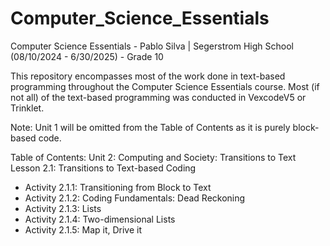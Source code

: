 # Computer_Science_Essentials
Computer Science Essentials - Pablo Silva | Segerstrom High School
(08/10/2024 - 6/30/2025) - Grade 10

This repository encompasses most of the work done in text-based programming throughout the Computer Science Essentials course.
Most (if not all) of the text-based programming was conducted in VexcodeV5 or Trinklet.

Note: Unit 1 will be omitted from the Table of Contents as it is purely block-based code.

Table of Contents:
Unit 2: Computing and Society: Transitions to Text
  Lesson 2.1: Transitions to Text-based Coding
  - Activity 2.1.1: Transitioning from Block to Text
  - Activity 2.1.2: Coding Fundamentals: Dead Reckoning
  - Activity 2.1.3: Lists
  - Activity 2.1.4: Two-dimensional Lists
  - Activity 2.1.5: Map it, Drive it
